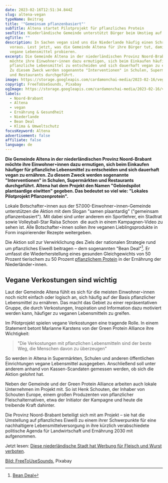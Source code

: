 ```yaml
---
date: 2023-02-16T12:51:34.844Z
slug: altena-vegan
typeName: Beitrag
title: '"Gemeinsam pflanzenbasiert"'
subTitle: Altena startet Pilotprojekt für pflanzliches Protein
seoTitle: Niederländische Gemeinde unterstützt Bürger beim Umstieg auf vegan
ogTitle: ""
description: In Sachen vegan sind uns die Niederlande häufig einen Schritt
  voraus. Lest jetzt, was die Gemeinde Altena für ihre Bürger tut, damit sie
  vegane Lebensmittel probieren.
excerpt: Die Gemeinde Altena in der niederländischen Provinz Noord-Brabant
  möchte ihre Einwohner⋆innen dazu ermutigen, sich beim Einkaufen häufiger für
  pflanzliche Lebensmittel zu entscheiden und sich dauerhaft vegan zu ernähren.
  Zu diesem Zweck werden sogenannte "Interventionen" in Schulen, Supermärkten
  und Restaurants durchgeführt.
image: https://storage.googleapis.com/cardamonchai-media/2023-02-16/vegan-burger-free-to-use-sounds-jpg-imagine-080808_5f5b52_1024_768/640.webp
copyrigt: FreeToUseSounds, Pixabay
ogImage: https://storage.googleapis.com/cardamonchai-media/2023-02-16/vegan-burger-free-to-use-sounds-og-jpg-imagine-080808_635c51_1200_628/640.webp
labels:
  - Noord-Brabant
  - Altena
  - vegan
  - Ernährung & Gesundheit
  - Niederlande
  - Bean Deal
  - Klima & Umweltschutz
focusKeyword: Altena
advertisement: false
affiliate: false
language: de
---
```

**Die Gemeinde Altena in der niederländischen Provinz Noord-Brabant möchte ihre Einwohner⋆innen dazu ermutigen, sich beim Einkaufen häufiger für pflanzliche Lebensmittel zu entscheiden und sich dauerhaft vegan zu ernähren. Zu diesem Zweck werden sogenannte "Interventionen" in Schulen, Supermärkten und Restaurants durchgeführt. Altena hat dem Projekt den Namen "Gebiedspilot plantaardige eiwitten" gegeben. Das bedeutet so viel wie: "Lokales Pilotprojekt Pflanzenprotein".**

Lokale Botschafter⋆innen aus der 57.000-Einwohner⋆innen-Gemeinde unterstützen die Aktion mit dem Slogan "samen plaantardig" ("gemeinsam pflanzenbasiert"). Mit dabei sind unter anderem ein Sportlehrer, ein Stadtrat sowie Volleyball-Star Raïsa Schoon  die auch in einem Kampagnen-Video zu sehen ist. Alle Botschafter⋆innen sollen ihre veganen Lieblingsprodukte in Form inspirierender Rezepte weitergeben.

Die Aktion soll zur Verwirklichung des Ziels der nationalen Strategie rund um pflanzliches Eiweiß beitragen – dem sogenannten "Bean Deal"[^4]. E﻿r umfasst die Wiederherstellung eines gesunden Gleichgewichts von 50 Prozent tierischem zu 50 Prozent [pflanzlichem Protein](/2022/11/veganes-protein/) in der Ernährung der Niederländer⋆innen.

## Vegane Verkostungen sind wichtig

Laut der Gemeinde Altena fühlt es sich für die meisten Einwohner⋆innen noch nicht einfach oder logisch an, sich häufig auf der Basis pflanzlicher Lebensmittel zu ernähren. Das macht das Gebiet zu einer repräsentativen Gruppe, die durch Verkostungen, Inspiration und Information dazu motiviert werden kann, häufiger zu veganen Lebensmitteln zu greifen.

Im Pilotprojekt spielen vegane Verkostungen eine tragende Rolle. In einem Statement betont Marianne Karstens von der Green Protein Alliance ihre Wichtigkeit:

> "Die Verkostungen mit pflanzlichen Lebensmitteln sind der beste Weg, die Menschen davon zu überzeugen"

So werden in Altena in Supermärkten, Schulen und anderen öffentlichen Einrichtungen vegane Lebensmittel ausgegeben. Anschließend soll unter anderem anhand von Kassen-Scandaten gemessen werden, ob sich die Aktion gelohnt hat.

Neben der Gemeinde und der Green Protein Alliance arbeiten auch lokale Unternehmen im Projekt mit. So ist Henk Schouten, der Inhaber von Schouten Europe, einem großen Produzenten von pflanzlicher Fleischalternativen, etwa der Initiator der Kampagne und heute die treibende Kraft dahinter.

Die Provinz Noord-Brabant beteiligt sich mit am Projekt – sie hat die Umstellung auf pflanzliches Eiweiß zu einem ihrer Schwerpunkte für eine nachhaltigere Lebensmittelversorgung in ihre kürzlich verabschiedete politische Agenda für Landwirtschaft und Ernährung 2030 mit aufgenommen.

Jetzt lesen: [Diese niederländische Stadt hat Werbung für Fleisch und Wurst verboten](/2022/09/haarlem-verbietet-werbung-fuer-fleisch/).

[Bild: FreeToUseSounds](https://pixabay.com/photos/hamburger-vegan-vegetarian-tasty-2453359/), Pixabay

[^4]: [Bean Deal]( https://beandeal.nl/)


